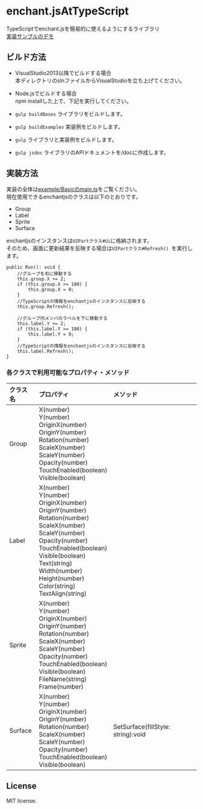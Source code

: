 # enchant.jsAtTypeScript
TypeScriptでenchant.jsを簡易的に使えるようにするライブラリ  
[実装サンプルのデモ](http://kazenetu.github.io/enchant.jsAtTypeScript/)

## ビルド方法
  * VisualStudio2013以降でビルドする場合  
本ディレクトリのslnファイルからVisualStudioを立ち上げてください。

  * Node.jsでビルドする場合  
npm installした上で、下記を実行してください。  
   * ```gulp buildBases``` ライブラリをビルドします。
   * ```gulp buildExamples``` 実装例をビルドします。
   * ```gulp``` ライブラリと実装例をビルドします。
   * ```gulp jsdoc``` ライブラリのAPIドキュメントを/docに作成します。

## 実装方法
実装の全体は[example/Basicのmain.ts](./example/Basic/main.ts)をご覧ください。  
現在使用できるenchantjsのクラスは以下のとおりです。

* Group
* Label
* Sprite
* Surface

enchantjsのインスタンスは```UIPartクラス#Ui```に格納されます。  
そのため、画面に更新結果を反映する場合は```UIPartクラス#Refresh() ```を実行します。  

```typescript:[実装例](example/Basic/main.ts)
public Run(): void {
    //グループを右に移動する
    this.group.X += 2;
    if (this.group.X >= 100) {
        this.group.X = 0;
    }
    //TypeScriptの情報をenchantjsのインスタンスに反映する
    this.group.Refresh();

    //グループ内メンバのラベルを下に移動する
    this.label.Y += 2;
    if (this.label.Y >= 100) {
        this.label.Y = 0;
    }
    //TypeScriptの情報をenchantjsのインスタンスに反映する
    this.label.Refresh();
}
```

### 各クラスで利用可能なプロパティ・メソッド

|クラス名|プロパティ|メソッド|
|:---------|:---------|:---------|
|Group  |X(number)<br>Y(number) <br>OriginX(number)<br>OriginY(number)<br>Rotation(number)<br>ScaleX(number)<br>ScaleY(number)<br>Opacity(number)<br>TouchEnabled(boolean)<br>Visible(boolean)<br>||
|Label  |X(number)<br>Y(number)<br>OriginX(number)<br>OriginY(number)<br>Rotation(number)<br>ScaleX(number)<br>ScaleY(number)<br>Opacity(number)<br>TouchEnabled(boolean)<br>Visible(boolean)<br>Text(string)<br>Width(number)<br>Height(number)<br>Color(string)<br>TextAlign(string)||
|Sprite  |X(number)<br>Y(number)<br>OriginX(number)<br>OriginY(number)<br>Rotation(number)<br>ScaleX(number)<br>ScaleY(number)<br>Opacity(number)<br>TouchEnabled(boolean)<br>Visible(boolean)<br>FileName(string)<br>Frame(number)||
|Surface  |X(number)<br>Y(number)<br>OriginX(number)<br>OriginY(number)<br>Rotation(number)<br>ScaleX(number)<br>ScaleY(number)<br>Opacity(number)<br>TouchEnabled(boolean)<br>Visible(boolean)<br>|SetSurface(fillStyle: string):void|

## License
MIT license.
